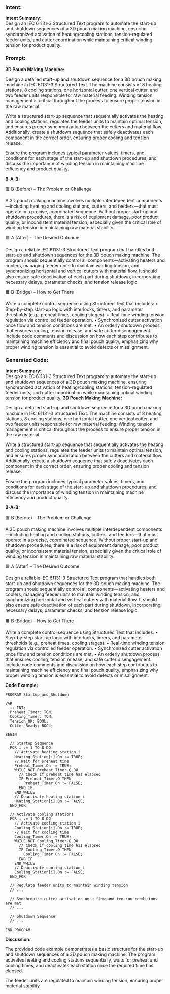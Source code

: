 ### Intent:
**Intent Summary:**  
Design an IEC 61131-3 Structured Text program to automate the start-up and shutdown sequences of a 3D pouch making machine, ensuring synchronized activation of heating/cooling stations, tension-regulated feeder units, and cutter coordination while maintaining critical winding tension for product quality.

### Prompt:
**3D Pouch Making Machine:**

Design a detailed start-up and shutdown sequence for a 3D pouch making machine in IEC 61131-3 Structured Text. The machine consists of 8 heating stations, 8 cooling stations, one horizontal cutter, one vertical cutter, and two feeder units responsible for raw material feeding. Winding tension management is critical throughout the process to ensure proper tension in the raw material.

Write a structured start-up sequence that sequentially activates the heating and cooling stations, regulates the feeder units to maintain optimal tension, and ensures proper synchronization between the cutters and material flow. Additionally, create a shutdown sequence that safely deactivates each component in the correct order, ensuring proper cooling and tension release.

Ensure the program includes typical parameter values, timers, and conditions for each stage of the start-up and shutdown procedures, and discuss the importance of winding tension in maintaining machine efficiency and product quality.

**B-A-B:**

🟥 B (Before) – The Problem or Challenge

A 3D pouch making machine involves multiple interdependent components—including heating and cooling stations, cutters, and feeders—that must operate in a precise, coordinated sequence. Without proper start-up and shutdown procedures, there is a risk of equipment damage, poor product quality, or inconsistent material tension, especially given the critical role of winding tension in maintaining raw material stability.

🟩 A (After) – The Desired Outcome

Design a reliable IEC 61131-3 Structured Text program that handles both start-up and shutdown sequences for the 3D pouch making machine. The program should sequentially control all components—activating heaters and coolers, managing feeder units to maintain winding tension, and synchronizing horizontal and vertical cutters with material flow. It should also ensure safe deactivation of each part during shutdown, incorporating necessary delays, parameter checks, and tension release logic.

🟧 B (Bridge) – How to Get There

Write a complete control sequence using Structured Text that includes:
	•	Step-by-step start-up logic with interlocks, timers, and parameter thresholds (e.g., preheat times, cooling stages).
	•	Real-time winding tension regulation via controlled feeder operation.
	•	Synchronized cutter activation once flow and tension conditions are met.
	•	An orderly shutdown process that ensures cooling, tension release, and safe cutter disengagement.
Include code comments and discussion on how each step contributes to maintaining machine efficiency and final pouch quality, emphasizing why proper winding tension is essential to avoid defects or misalignment.

### Generated Code:
**Intent Summary:**  
Design an IEC 61131-3 Structured Text program to automate the start-up and shutdown sequences of a 3D pouch making machine, ensuring synchronized activation of heating/cooling stations, tension-regulated feeder units, and cutter coordination while maintaining critical winding tension for product quality.
**3D Pouch Making Machine:**

Design a detailed start-up and shutdown sequence for a 3D pouch making machine in IEC 61131-3 Structured Text. The machine consists of 8 heating stations, 8 cooling stations, one horizontal cutter, one vertical cutter, and two feeder units responsible for raw material feeding. Winding tension management is critical throughout the process to ensure proper tension in the raw material.

Write a structured start-up sequence that sequentially activates the heating and cooling stations, regulates the feeder units to maintain optimal tension, and ensures proper synchronization between the cutters and material flow. Additionally, create a shutdown sequence that safely deactivates each component in the correct order, ensuring proper cooling and tension release.

Ensure the program includes typical parameter values, timers, and conditions for each stage of the start-up and shutdown procedures, and discuss the importance of winding tension in maintaining machine efficiency and product quality.

**B-A-B:**

🟥 B (Before) – The Problem or Challenge

A 3D pouch making machine involves multiple interdependent components—including heating and cooling stations, cutters, and feeders—that must operate in a precise, coordinated sequence. Without proper start-up and shutdown procedures, there is a risk of equipment damage, poor product quality, or inconsistent material tension, especially given the critical role of winding tension in maintaining raw material stability.

🟩 A (After) – The Desired Outcome

Design a reliable IEC 61131-3 Structured Text program that handles both start-up and shutdown sequences for the 3D pouch making machine. The program should sequentially control all components—activating heaters and coolers, managing feeder units to maintain winding tension, and synchronizing horizontal and vertical cutters with material flow. It should also ensure safe deactivation of each part during shutdown, incorporating necessary delays, parameter checks, and tension release logic.

🟧 B (Bridge) – How to Get There

Write a complete control sequence using Structured Text that includes:
	•	Step-by-step start-up logic with interlocks, timers, and parameter thresholds (e.g., preheat times, cooling stages).
	•	Real-time winding tension regulation via controlled feeder operation.
	•	Synchronized cutter activation once flow and tension conditions are met.
	•	An orderly shutdown process that ensures cooling, tension release, and safe cutter disengagement.
Include code comments and discussion on how each step contributes to maintaining machine efficiency and final pouch quality, emphasizing why proper winding tension is essential to avoid defects or misalignment.

**Code Example:**

```
PROGRAM Startup_and_Shutdown

VAR
  i: INT;
  Preheat_Timer: TON;
  Cooling_Timer: TON;
  Tension_OK: BOOL;
  Cutter_Ready: BOOL;

BEGIN

  // Startup Sequence
  FOR i := 1 TO 8 DO
    // Activate heating station i
    Heating_Station[i].On := TRUE;
    // Wait for preheat time
    Preheat_Timer.On := TRUE;
    WHILE NOT Preheat_Timer.Q DO
      // Check if preheat time has elapsed
      IF Preheat_Timer.Q THEN
        Preheat_Timer.On := FALSE;
      END_IF
    END_WHILE
    // Deactivate heating station i
    Heating_Station[i].On := FALSE;
  END_FOR

  // Activate cooling stations
  FOR i := 1 TO 8 DO
    // Activate cooling station i
    Cooling_Station[i].On := TRUE;
    // Wait for cooling time
    Cooling_Timer.On := TRUE;
    WHILE NOT Cooling_Timer.Q DO
      // Check if cooling time has elapsed
      IF Cooling_Timer.Q THEN
        Cooling_Timer.On := FALSE;
      END_IF
    END_WHILE
    // Deactivate cooling station i
    Cooling_Station[i].On := FALSE;
  END_FOR

  // Regulate feeder units to maintain winding tension
  // ...

  // Synchronize cutter activation once flow and tension conditions are met
  // ...

  // Shutdown Sequence
  // ...

END_PROGRAM
```

**Discussion:**

The provided code example demonstrates a basic structure for the start-up and shutdown sequences of a 3D pouch making machine. The program activates heating and cooling stations sequentially, waits for preheat and cooling times, and deactivates each station once the required time has elapsed.

The feeder units are regulated to maintain winding tension, ensuring proper material stability
